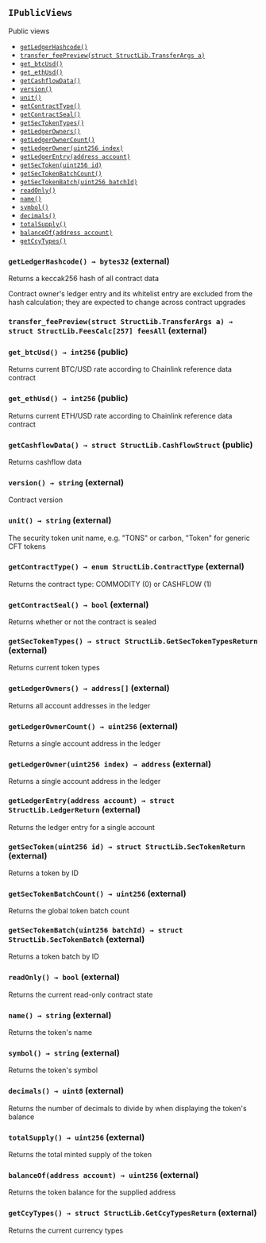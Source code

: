 [ICcyCollateralizable]: ICcyCollateralizable.md#ICcyCollateralizable
[ICcyCollateralizable-getTotalCcyFunded-uint256-]: ICcyCollateralizable.md#ICcyCollateralizable-getTotalCcyFunded-uint256-
[ICcyCollateralizable-getTotalCcyWithdrawn-uint256-]: ICcyCollateralizable.md#ICcyCollateralizable-getTotalCcyWithdrawn-uint256-
[ICcyCollateralizable-addCcyType-string-string-uint16-]: ICcyCollateralizable.md#ICcyCollateralizable-addCcyType-string-string-uint16-
[ICcyCollateralizable-fund-uint256-int256-address-]: ICcyCollateralizable.md#ICcyCollateralizable-fund-uint256-int256-address-
[ICcyCollateralizable-withdraw-uint256-int256-address-]: ICcyCollateralizable.md#ICcyCollateralizable-withdraw-uint256-int256-address-
[IChainlinkAggregator]: IChainlinkAggregator.md#IChainlinkAggregator
[IChainlinkAggregator-latestAnswer--]: IChainlinkAggregator.md#IChainlinkAggregator-latestAnswer--
[IChainlinkAggregator-latestTimestamp--]: IChainlinkAggregator.md#IChainlinkAggregator-latestTimestamp--
[IChainlinkAggregator-latestRound--]: IChainlinkAggregator.md#IChainlinkAggregator-latestRound--
[IChainlinkAggregator-getAnswer-uint256-]: IChainlinkAggregator.md#IChainlinkAggregator-getAnswer-uint256-
[IChainlinkAggregator-getTimestamp-uint256-]: IChainlinkAggregator.md#IChainlinkAggregator-getTimestamp-uint256-
[IChainlinkAggregator-AnswerUpdated-int256-uint256-uint256-]: IChainlinkAggregator.md#IChainlinkAggregator-AnswerUpdated-int256-uint256-uint256-
[IChainlinkAggregator-NewRound-uint256-address-]: IChainlinkAggregator.md#IChainlinkAggregator-NewRound-uint256-address-
[IDataLoadable]: IDataLoadable.md#IDataLoadable
[IDataLoadable-loadSecTokenBatch-struct-StructLib-SecTokenBatch---uint64-]: IDataLoadable.md#IDataLoadable-loadSecTokenBatch-struct-StructLib-SecTokenBatch---uint64-
[IDataLoadable-createLedgerEntry-address-struct-StructLib-LedgerCcyReturn---]: IDataLoadable.md#IDataLoadable-createLedgerEntry-address-struct-StructLib-LedgerCcyReturn---
[IDataLoadable-addSecToken-address-uint64-uint256-uint256-uint64-uint64-]: IDataLoadable.md#IDataLoadable-addSecToken-address-uint64-uint256-uint256-uint64-uint64-
[IDataLoadable-setTokenTotals-uint80-uint80-uint80-uint256-uint256-uint256-]: IDataLoadable.md#IDataLoadable-setTokenTotals-uint80-uint80-uint80-uint256-uint256-uint256-
[IDataLoadable-setTotalCcyFunded-uint256-uint256-]: IDataLoadable.md#IDataLoadable-setTotalCcyFunded-uint256-uint256-
[IDataLoadable-setTotalCcyWithdrawn-uint256-uint256-]: IDataLoadable.md#IDataLoadable-setTotalCcyWithdrawn-uint256-uint256-
[IErc20]: IErc20.md#IErc20
[IErc20-transfer-address-uint256-]: IErc20.md#IErc20-transfer-address-uint256-
[IErc20-Transfer-address-address-uint256-]: IErc20.md#IErc20-Transfer-address-address-uint256-
[IErc20-Approval-address-address-uint256-]: IErc20.md#IErc20-Approval-address-address-uint256-
[IOwned]: IOwned.md#IOwned
[IOwned-onlyOwner--]: IOwned.md#IOwned-onlyOwner--
[IOwned-onlyWhenReadWrite--]: IOwned.md#IOwned-onlyWhenReadWrite--
[IOwned-setReadOnly-bool-]: IOwned.md#IOwned-setReadOnly-bool-
[IPublicViews]: #IPublicViews
[IPublicViews-MAX_BATCHES_PREVIEW-uint256]: #IPublicViews-MAX_BATCHES_PREVIEW-uint256
[IPublicViews-getLedgerHashcode--]: #IPublicViews-getLedgerHashcode--
[IPublicViews-transfer_feePreview-struct-StructLib-TransferArgs-]: #IPublicViews-transfer_feePreview-struct-StructLib-TransferArgs-
[IPublicViews-get_btcUsd--]: #IPublicViews-get_btcUsd--
[IPublicViews-get_ethUsd--]: #IPublicViews-get_ethUsd--
[IPublicViews-getCashflowData--]: #IPublicViews-getCashflowData--
[IPublicViews-version--]: #IPublicViews-version--
[IPublicViews-unit--]: #IPublicViews-unit--
[IPublicViews-getContractType--]: #IPublicViews-getContractType--
[IPublicViews-getContractSeal--]: #IPublicViews-getContractSeal--
[IPublicViews-getSecTokenTypes--]: #IPublicViews-getSecTokenTypes--
[IPublicViews-getLedgerOwners--]: #IPublicViews-getLedgerOwners--
[IPublicViews-getLedgerOwnerCount--]: #IPublicViews-getLedgerOwnerCount--
[IPublicViews-getLedgerOwner-uint256-]: #IPublicViews-getLedgerOwner-uint256-
[IPublicViews-getLedgerEntry-address-]: #IPublicViews-getLedgerEntry-address-
[IPublicViews-getSecToken-uint256-]: #IPublicViews-getSecToken-uint256-
[IPublicViews-getSecTokenBatchCount--]: #IPublicViews-getSecTokenBatchCount--
[IPublicViews-getSecTokenBatch-uint256-]: #IPublicViews-getSecTokenBatch-uint256-
[IPublicViews-readOnly--]: #IPublicViews-readOnly--
[IPublicViews-name--]: #IPublicViews-name--
[IPublicViews-symbol--]: #IPublicViews-symbol--
[IPublicViews-decimals--]: #IPublicViews-decimals--
[IPublicViews-totalSupply--]: #IPublicViews-totalSupply--
[IPublicViews-balanceOf-address-]: #IPublicViews-balanceOf-address-
[IPublicViews-getCcyTypes--]: #IPublicViews-getCcyTypes--
[IStBurnable]: IStBurnable.md#IStBurnable
[IStBurnable-burnTokens-address-uint256-uint256-]: IStBurnable.md#IStBurnable-burnTokens-address-uint256-uint256-
[IStBurnable-getSecToken_totalBurnedQty--]: IStBurnable.md#IStBurnable-getSecToken_totalBurnedQty--
[IStFees]: IStFees.md#IStFees
[IStFees-getFee-enum-IStFees-GetFeeType-uint256-address-]: IStFees.md#IStFees-getFee-enum-IStFees-GetFeeType-uint256-address-
[IStFees-getSecToken_totalExchangeFeesPaidQty--]: IStFees.md#IStFees-getSecToken_totalExchangeFeesPaidQty--
[IStFees-getSecToken_totalOriginatorFeesPaidQty--]: IStFees.md#IStFees-getSecToken_totalOriginatorFeesPaidQty--
[IStFees-getCcy_totalExchangeFeesPaid-uint256-]: IStFees.md#IStFees-getCcy_totalExchangeFeesPaid-uint256-
[IStFees-setFee_TokType-uint256-address-struct-StructLib-SetFeeArgs-]: IStFees.md#IStFees-setFee_TokType-uint256-address-struct-StructLib-SetFeeArgs-
[IStFees-setFee_CcyType-uint256-address-struct-StructLib-SetFeeArgs-]: IStFees.md#IStFees-setFee_CcyType-uint256-address-struct-StructLib-SetFeeArgs-
[IStLedger]: IStLedger.md#IStLedger
[IStLedger-addSecTokenType-string-]: IStLedger.md#IStLedger-addSecTokenType-string-
[IStMaster]: IStMaster.md#IStMaster
[IStMaster-sealContract--]: IStMaster.md#IStMaster-sealContract--
[IStMaster-AddedCcyType-uint256-string-string-]: IStMaster.md#IStMaster-AddedCcyType-uint256-string-string-
[IStMaster-CcyFundedLedger-uint256-address-int256-]: IStMaster.md#IStMaster-CcyFundedLedger-uint256-address-int256-
[IStMaster-CcyWithdrewLedger-uint256-address-int256-]: IStMaster.md#IStMaster-CcyWithdrewLedger-uint256-address-int256-
[IStMaster-AddedSecTokenType-uint256-string-]: IStMaster.md#IStMaster-AddedSecTokenType-uint256-string-
[IStMaster-BurnedFullSecToken-uint256-uint256-address-uint256-]: IStMaster.md#IStMaster-BurnedFullSecToken-uint256-uint256-address-uint256-
[IStMaster-BurnedPartialSecToken-uint256-uint256-address-uint256-]: IStMaster.md#IStMaster-BurnedPartialSecToken-uint256-uint256-address-uint256-
[IStMaster-MintedSecTokenBatch-uint256-uint256-address-uint256-uint256-]: IStMaster.md#IStMaster-MintedSecTokenBatch-uint256-uint256-address-uint256-uint256-
[IStMaster-MintedSecToken-uint256-uint256-uint256-address-uint256-]: IStMaster.md#IStMaster-MintedSecToken-uint256-uint256-uint256-address-uint256-
[IStMaster-AddedBatchMetadata-uint256-string-string-]: IStMaster.md#IStMaster-AddedBatchMetadata-uint256-string-string-
[IStMaster-SetBatchOriginatorFee_Token-uint256-struct-StructLib-SetFeeArgs-]: IStMaster.md#IStMaster-SetBatchOriginatorFee_Token-uint256-struct-StructLib-SetFeeArgs-
[IStMaster-SetBatchOriginatorFee_Currency-uint256-uint16-]: IStMaster.md#IStMaster-SetBatchOriginatorFee_Currency-uint256-uint16-
[IStMaster-TransferedLedgerCcy-address-address-uint256-uint256-enum-IStMaster-TransferType-]: IStMaster.md#IStMaster-TransferedLedgerCcy-address-address-uint256-uint256-enum-IStMaster-TransferType-
[IStMaster-TransferedFullSecToken-address-address-uint256-uint256-uint256-enum-IStMaster-TransferType-]: IStMaster.md#IStMaster-TransferedFullSecToken-address-address-uint256-uint256-uint256-enum-IStMaster-TransferType-
[IStMaster-TransferedPartialSecToken-address-address-uint256-uint256-uint256-uint256-enum-IStMaster-TransferType-]: IStMaster.md#IStMaster-TransferedPartialSecToken-address-address-uint256-uint256-uint256-uint256-enum-IStMaster-TransferType-
[IStMaster-TradedCcyTok-uint256-uint256-uint256-uint256-]: IStMaster.md#IStMaster-TradedCcyTok-uint256-uint256-uint256-uint256-
[IStMaster-SetFeeTokFix-uint256-address-uint256-]: IStMaster.md#IStMaster-SetFeeTokFix-uint256-address-uint256-
[IStMaster-SetFeeCcyFix-uint256-address-uint256-]: IStMaster.md#IStMaster-SetFeeCcyFix-uint256-address-uint256-
[IStMaster-SetFeeTokBps-uint256-address-uint256-]: IStMaster.md#IStMaster-SetFeeTokBps-uint256-address-uint256-
[IStMaster-SetFeeCcyBps-uint256-address-uint256-]: IStMaster.md#IStMaster-SetFeeCcyBps-uint256-address-uint256-
[IStMaster-SetFeeTokMin-uint256-address-uint256-]: IStMaster.md#IStMaster-SetFeeTokMin-uint256-address-uint256-
[IStMaster-SetFeeCcyMin-uint256-address-uint256-]: IStMaster.md#IStMaster-SetFeeCcyMin-uint256-address-uint256-
[IStMaster-SetFeeTokMax-uint256-address-uint256-]: IStMaster.md#IStMaster-SetFeeTokMax-uint256-address-uint256-
[IStMaster-SetFeeCcyMax-uint256-address-uint256-]: IStMaster.md#IStMaster-SetFeeCcyMax-uint256-address-uint256-
[IStMaster-SetFeeCcyPerThousand-uint256-address-uint256-]: IStMaster.md#IStMaster-SetFeeCcyPerThousand-uint256-address-uint256-
[IStMaster-Transfer-address-address-uint256-]: IStMaster.md#IStMaster-Transfer-address-address-uint256-
[IStMaster-Approval-address-address-uint256-]: IStMaster.md#IStMaster-Approval-address-address-uint256-
[IStMaster-IssuanceSubscribed-address-address-uint256-uint256-uint256-uint256-]: IStMaster.md#IStMaster-IssuanceSubscribed-address-address-uint256-uint256-uint256-uint256-
[IStMintable]: IStMintable.md#IStMintable
[IStMintable-mintSecTokenBatch-uint256-uint256-int64-address-payable-struct-StructLib-SetFeeArgs-uint16-string---string---]: IStMintable.md#IStMintable-mintSecTokenBatch-uint256-uint256-int64-address-payable-struct-StructLib-SetFeeArgs-uint16-string---string---
[IStMintable-addMetaSecTokenBatch-uint64-string-string-]: IStMintable.md#IStMintable-addMetaSecTokenBatch-uint64-string-string-
[IStMintable-setOriginatorFeeTokenBatch-uint64-struct-StructLib-SetFeeArgs-]: IStMintable.md#IStMintable-setOriginatorFeeTokenBatch-uint64-struct-StructLib-SetFeeArgs-
[IStMintable-setOriginatorFeeCurrencyBatch-uint64-uint16-]: IStMintable.md#IStMintable-setOriginatorFeeCurrencyBatch-uint64-uint16-
[IStMintable-getSecToken_countMinted--]: IStMintable.md#IStMintable-getSecToken_countMinted--
[IStMintable-getSecToken_totalMintedQty--]: IStMintable.md#IStMintable-getSecToken_totalMintedQty--
[IStPayable]: IStPayable.md#IStPayable
[IStPayable-fallback--]: IStPayable.md#IStPayable-fallback--
[IStPayable-setIssuerValues-uint256-uint256-uint256-]: IStPayable.md#IStPayable-setIssuerValues-uint256-uint256-uint256-
[IStTransferable]: IStTransferable.md#IStTransferable
[IStTransferable-transferOrTrade-struct-StructLib-TransferArgs-]: IStTransferable.md#IStTransferable-transferOrTrade-struct-StructLib-TransferArgs-
[IStTransferable-getCcy_totalTransfered-uint256-]: IStTransferable.md#IStTransferable-getCcy_totalTransfered-uint256-
[IStTransferable-getSecToken_totalTransferedQty--]: IStTransferable.md#IStTransferable-getSecToken_totalTransferedQty--
[StructLib]: StructLib.md#StructLib
[StructLib-sufficientTokens-struct-StructLib-LedgerStruct-address-uint256-uint256-uint256-]: StructLib.md#StructLib-sufficientTokens-struct-StructLib-LedgerStruct-address-uint256-uint256-uint256-
[StructLib-sufficientCcy-struct-StructLib-LedgerStruct-address-uint256-int256-int256-int256-]: StructLib.md#StructLib-sufficientCcy-struct-StructLib-LedgerStruct-address-uint256-int256-int256-int256-
## <span id="IPublicViews"></span> `IPublicViews`

Public views



- [`getLedgerHashcode()`][IPublicViews-getLedgerHashcode--]
- [`transfer_feePreview(struct StructLib.TransferArgs a)`][IPublicViews-transfer_feePreview-struct-StructLib-TransferArgs-]
- [`get_btcUsd()`][IPublicViews-get_btcUsd--]
- [`get_ethUsd()`][IPublicViews-get_ethUsd--]
- [`getCashflowData()`][IPublicViews-getCashflowData--]
- [`version()`][IPublicViews-version--]
- [`unit()`][IPublicViews-unit--]
- [`getContractType()`][IPublicViews-getContractType--]
- [`getContractSeal()`][IPublicViews-getContractSeal--]
- [`getSecTokenTypes()`][IPublicViews-getSecTokenTypes--]
- [`getLedgerOwners()`][IPublicViews-getLedgerOwners--]
- [`getLedgerOwnerCount()`][IPublicViews-getLedgerOwnerCount--]
- [`getLedgerOwner(uint256 index)`][IPublicViews-getLedgerOwner-uint256-]
- [`getLedgerEntry(address account)`][IPublicViews-getLedgerEntry-address-]
- [`getSecToken(uint256 id)`][IPublicViews-getSecToken-uint256-]
- [`getSecTokenBatchCount()`][IPublicViews-getSecTokenBatchCount--]
- [`getSecTokenBatch(uint256 batchId)`][IPublicViews-getSecTokenBatch-uint256-]
- [`readOnly()`][IPublicViews-readOnly--]
- [`name()`][IPublicViews-name--]
- [`symbol()`][IPublicViews-symbol--]
- [`decimals()`][IPublicViews-decimals--]
- [`totalSupply()`][IPublicViews-totalSupply--]
- [`balanceOf(address account)`][IPublicViews-balanceOf-address-]
- [`getCcyTypes()`][IPublicViews-getCcyTypes--]

### <span id="IPublicViews-getLedgerHashcode--"></span> `getLedgerHashcode() → bytes32` (external)

Returns a keccak256 hash of all contract data


Contract owner's ledger entry and its whitelist entry are excluded from the hash calculation; they are expected to change across contract upgrades

### <span id="IPublicViews-transfer_feePreview-struct-StructLib-TransferArgs-"></span> `transfer_feePreview(struct StructLib.TransferArgs a) → struct StructLib.FeesCalc[257] feesAll` (external)





### <span id="IPublicViews-get_btcUsd--"></span> `get_btcUsd() → int256` (public)

Returns current BTC/USD rate according to Chainlink reference data contract



### <span id="IPublicViews-get_ethUsd--"></span> `get_ethUsd() → int256` (public)

Returns current ETH/USD rate according to Chainlink reference data contract



### <span id="IPublicViews-getCashflowData--"></span> `getCashflowData() → struct StructLib.CashflowStruct` (public)

Returns cashflow data



### <span id="IPublicViews-version--"></span> `version() → string` (external)

Contract version



### <span id="IPublicViews-unit--"></span> `unit() → string` (external)

The security token unit name, e.g. "TONS" or carbon, "Token" for generic CFT tokens



### <span id="IPublicViews-getContractType--"></span> `getContractType() → enum StructLib.ContractType` (external)

Returns the contract type: COMMODITY (0) or CASHFLOW (1)



### <span id="IPublicViews-getContractSeal--"></span> `getContractSeal() → bool` (external)

Returns whether or not the contract is sealed



### <span id="IPublicViews-getSecTokenTypes--"></span> `getSecTokenTypes() → struct StructLib.GetSecTokenTypesReturn` (external)

Returns current token types



### <span id="IPublicViews-getLedgerOwners--"></span> `getLedgerOwners() → address[]` (external)

Returns all account addresses in the ledger



### <span id="IPublicViews-getLedgerOwnerCount--"></span> `getLedgerOwnerCount() → uint256` (external)

Returns a single account address in the ledger



### <span id="IPublicViews-getLedgerOwner-uint256-"></span> `getLedgerOwner(uint256 index) → address` (external)

Returns a single account address in the ledger



### <span id="IPublicViews-getLedgerEntry-address-"></span> `getLedgerEntry(address account) → struct StructLib.LedgerReturn` (external)

Returns the ledger entry for a single account



### <span id="IPublicViews-getSecToken-uint256-"></span> `getSecToken(uint256 id) → struct StructLib.SecTokenReturn` (external)

Returns a token by ID



### <span id="IPublicViews-getSecTokenBatchCount--"></span> `getSecTokenBatchCount() → uint256` (external)

Returns the global token batch count



### <span id="IPublicViews-getSecTokenBatch-uint256-"></span> `getSecTokenBatch(uint256 batchId) → struct StructLib.SecTokenBatch` (external)

Returns a token batch by ID



### <span id="IPublicViews-readOnly--"></span> `readOnly() → bool` (external)

Returns the current read-only contract state



### <span id="IPublicViews-name--"></span> `name() → string` (external)

Returns the token's name



### <span id="IPublicViews-symbol--"></span> `symbol() → string` (external)

Returns the token's symbol



### <span id="IPublicViews-decimals--"></span> `decimals() → uint8` (external)

Returns the number of decimals to divide by when displaying the token's balance



### <span id="IPublicViews-totalSupply--"></span> `totalSupply() → uint256` (external)

Returns the total minted supply of the token



### <span id="IPublicViews-balanceOf-address-"></span> `balanceOf(address account) → uint256` (external)

Returns the token balance for the supplied address



### <span id="IPublicViews-getCcyTypes--"></span> `getCcyTypes() → struct StructLib.GetCcyTypesReturn` (external)

Returns the current currency types



